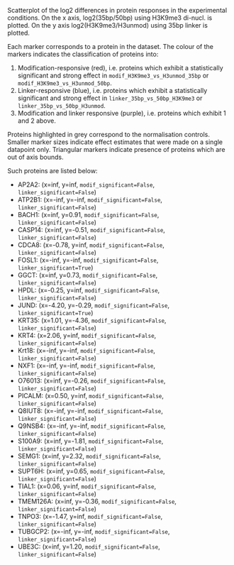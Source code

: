 
Scatterplot of the log2 differences in protein responses in the experimental conditions.
On the x axis, log2(35bp/50bp) using H3K9me3 di-nucl. is plotted. On the y axis log2(H3K9me3/H3unmod) using 35bp linker is plotted.

Each marker corresponds to a protein in the dataset. The colour of the markers indicates the classification of proteins into:

1. Modification-responsive (red), i.e. proteins which exhibit a statistically significant and strong effect in `modif_H3K9me3_vs_H3unmod_35bp` or `modif_H3K9me3_vs_H3unmod_50bp`.
2. Linker-responsive (blue), i.e. proteins which exhibit a statistically significant and strong effect in `linker_35bp_vs_50bp_H3K9me3` or `linker_35bp_vs_50bp_H3unmod`.
3. Modification and linker responsive (purple), i.e. proteins which exhibit 1 and 2 above.

Proteins highlighted in grey correspond to the normalisation controls.
Smaller marker sizes indicate effect estimates that were made on a single datapoint only.
Triangular markers indicate presence of proteins which are out of axis bounds.

Such proteins are listed below:

   - AP2A2: (x=inf, y=inf, `modif_significant=False`, `linker_significant=False`)
   - ATP2B1: (x=-inf, y=-inf, `modif_significant=False`, `linker_significant=False`)
   - BACH1: (x=inf, y=0.91, `modif_significant=False`, `linker_significant=False`)
   - CASP14: (x=inf, y=-0.51, `modif_significant=False`, `linker_significant=False`)
   - CDCA8: (x=-0.78, y=inf, `modif_significant=False`, `linker_significant=False`)
   - FOSL1: (x=-inf, y=-inf, `modif_significant=False`, `linker_significant=True`)
   - GGCT: (x=inf, y=0.73, `modif_significant=False`, `linker_significant=False`)
   - HPDL: (x=-0.25, y=inf, `modif_significant=False`, `linker_significant=False`)
   - JUND: (x=-4.20, y=-0.29, `modif_significant=False`, `linker_significant=True`)
   - KRT35: (x=1.01, y=-4.36, `modif_significant=False`, `linker_significant=False`)
   - KRT4: (x=2.06, y=inf, `modif_significant=False`, `linker_significant=False`)
   - Krt18: (x=-inf, y=-inf, `modif_significant=False`, `linker_significant=False`)
   - NXF1: (x=-inf, y=-inf, `modif_significant=False`, `linker_significant=False`)
   - O76013: (x=inf, y=-0.26, `modif_significant=False`, `linker_significant=False`)
   - PICALM: (x=0.50, y=inf, `modif_significant=False`, `linker_significant=False`)
   - Q8IUT8: (x=-inf, y=-inf, `modif_significant=False`, `linker_significant=False`)
   - Q9NSB4: (x=-inf, y=-inf, `modif_significant=False`, `linker_significant=False`)
   - S100A9: (x=inf, y=-1.81, `modif_significant=False`, `linker_significant=False`)
   - SEMG1: (x=inf, y=2.32, `modif_significant=False`, `linker_significant=False`)
   - SUPT6H: (x=inf, y=0.65, `modif_significant=False`, `linker_significant=False`)
   - TIAL1: (x=0.06, y=inf, `modif_significant=False`, `linker_significant=False`)
   - TMEM126A: (x=inf, y=-0.36, `modif_significant=False`, `linker_significant=False`)
   - TNPO3: (x=-1.47, y=inf, `modif_significant=False`, `linker_significant=False`)
   - TUBGCP2: (x=-inf, y=-inf, `modif_significant=False`, `linker_significant=False`)
   - UBE3C: (x=inf, y=1.20, `modif_significant=False`, `linker_significant=False`)
        